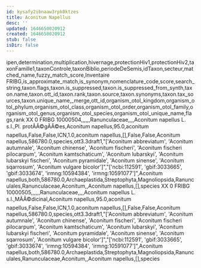 ```yaml
---
id: kysafy2ibnaaw3rpk0ktzes
title: Aconitum Napellus
desc: ''
updated: 1646650020912
created: 1646650020912
stub: false
isDir: false
---
```

ipen,determination,multiplication,hivernage,protectionHiv1,protectionHiv2,taxonFamille1,taxonControle,taxonBiblio,periodeDeSemis,idTaxon,secteur,matched_name,fuzzy_match_score,Inventaire FRIBG,is_approximate_match,is_synonym,nomenclature_code,score,search_string,taxon.flags,taxon.is_suppressed,taxon.is_suppressed_from_synth,taxon.name,taxon.ott_id,taxon.rank,taxon.source,taxon.synonyms,taxon.tax_sources,taxon.unique_name,_merge,ott_id,organism_otol_kingdom,organism_otol_phylum,organism_otol_class,organism_otol_order,organism_otol_family,organism_otol_genus,organism_otol_species,organism_otol_unique_name,flags,rank
XX 0 FRIBG 10000504,,,,,,Ranunculaceae,,,,Aconitum napellus L. s.l.,Pl. protÃÂ©gÃÂ©es,Aconitum napellus,95.0,aconitum napellus,False,False,ICN,1.0,aconitum napellus,[],False,False,Aconitum napellus,586780.0,species,ott3.3draft1,"['Aconitum abbreviatum', 'Aconitum autumnale', 'Aconitum chinense', 'Aconitum fischeri', 'Aconitum fischeri pilocarpum', 'Aconitum kamtschaticum', 'Aconitum lubarskyi', 'Aconitum lubarskyi fischeri', 'Aconitum pyramidale', 'Aconitum sinense', 'Aconitum sqarrosum', 'Aconitum vulgare bicolor']","['ncbi:112591', 'gbif:3033665', 'gbif:3033674', 'irmng:10594384', 'irmng:10591077']",Aconitum napellus,both,586780.0,Archaeplastida,Streptophyta,Magnoliopsida,Ranunculales,Ranunculaceae,Aconitum,,Aconitum napellus,[],species
XX 0 FRIBG 10000505,,,,,,Ranunculaceae,,,,Aconitum napellus L. s.l.,MÃÂ©dicinal,Aconitum napellus,95.0,aconitum napellus,False,False,ICN,1.0,aconitum napellus,[],False,False,Aconitum napellus,586780.0,species,ott3.3draft1,"['Aconitum abbreviatum', 'Aconitum autumnale', 'Aconitum chinense', 'Aconitum fischeri', 'Aconitum fischeri pilocarpum', 'Aconitum kamtschaticum', 'Aconitum lubarskyi', 'Aconitum lubarskyi fischeri', 'Aconitum pyramidale', 'Aconitum sinense', 'Aconitum sqarrosum', 'Aconitum vulgare bicolor']","['ncbi:112591', 'gbif:3033665', 'gbif:3033674', 'irmng:10594384', 'irmng:10591077']",Aconitum napellus,both,586780.0,Archaeplastida,Streptophyta,Magnoliopsida,Ranunculales,Ranunculaceae,Aconitum,,Aconitum napellus,[],species
